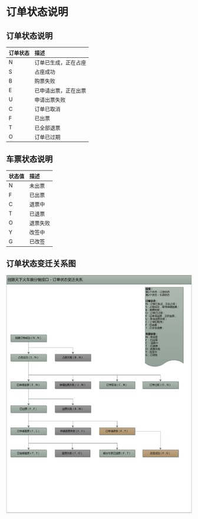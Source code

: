 # 订单状态说明

## **订单状态说明**

| 订单状态 | 描述 |
| :--- | :--- |
| N | 订单已生成，正在占座 |
| S | 占座成功 |
| B | 购票失败 |
| E | 已申请出票，正在出票 |
| U | 申请出票失败 |
| C | 订单已取消 |
| F | 已出票 |
| T | 已全部退票 |
| O | 订单已过期 |

## **车票状态说明**

| 状态值 | 描述 |
| :--- | :--- |
| N | 未出票 |
| F | 已出票 |
| C | 退票中 |
| T | 已退票 |
| O | 退票失败 |
| Y | 改签中 |
| G | 已改签 |

##  订单状态变迁关系图

![&#x8BA2;&#x5355;&#x72B6;&#x6001;&#x53D8;&#x8FC1;&#x5173;&#x7CFB;&#x56FE;](../../.gitbook/assets/162604_kpx6_113824.png)

